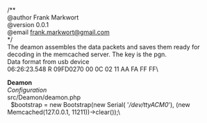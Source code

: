 /** \
@author Frank Markwort\
@version 0.0.1\
@email frank.markwort@gmail.com\
*/\
The deamon assembles the data packets and saves them ready for decoding in the memcached server. The key is the pgn.\
Data format from usb device\
06:26:23.548 R 09FD0270 00 0C 02 11 AA FA FF FF\

**Deamon**\
_Configuration_\
 src/Deamon/deamon.php\
 &nbsp;&nbsp;$bootstrap = new Bootstrap(new Serial( '_/dev/ttyACM0_'), (new Memcached(127.0.0.1, 11211))->clear());\    
